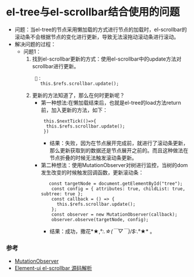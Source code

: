 # el-tree与el-scrollbar结合使用的问题
- 问题：当el-tree的节点采用懒加载的方式进行节点的加载时，el-scrollbar的滚动条不会根据节点的变化进行更新，导致无法滚拖动滚动条进行滚动。
- 解决问题的过程：
   - 问题1：
      1. 找到el-scrollbar更新的方式：使用el-scrollbar中的update方法对scrollbar进行更新。
         ```
          🌰：
            this.$refs.scrollbar.update();
         ```
      2. 更新的方法知道了，那么在何时更新呢？
         - 第一种想法:在懒加载结束后，也就是el-tree的load方法return前，加入更新的方法，如下：
            ```
             this.$nextTick(()=>{
              this.$refs.scrollbar.update();
             })
            ```
            - 结果：失败，因为在节点展开完成前，就进行了滚动条更新，那么更新获取到的数据还是节点展开之前的。而且这种做法在节点折叠的时候无法触发滚动条更新。
         - 第二种想法：使用MutationObserver对树进行监控，当树的dom发生改变的时候触发回调函数，更新滚动条：
            ```
               const targetNode = document.getElementById("tree");
                const config = { attributes: true, childList: true, subtree: true };
                const callback = () => {
                  this.$refs.scrollbar.update();
                };
                const observer = new MutationObserver(callback);
                observer.observe(targetNode, config);
            ```
            - 结果：成功，撒花*★,°*:.☆(￣▽￣)/$:*.°★* 。
            
### 参考
- [MutationObserver](https://developer.mozilla.org/zh-CN/docs/Web/API/MutationObserver)
- [Element-ui el-scrollbar 源码解析](https://segmentfault.com/a/1190000019054618)
